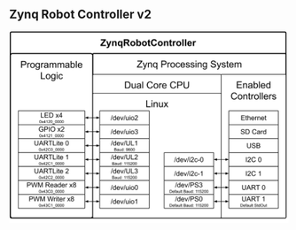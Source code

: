 
## Zynq Robot Controller v2

<p align="center"> <img width="640" src="https://github.com/smartsystemslab-uf/ZynqRobotController/blob/master/FPGA/Zynq_Robot_Controller_v2/ZynqRobotControllerv2%20Base%20Design.svg?raw=True"/> </p>
<p align="center"></p>
